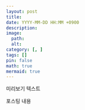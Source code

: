 ```yaml
---
layout: post
title: 
date: YYYY-MM-DD HH:MM +0900
description: 
image:
  path: 
  alt: 
category: [, ]
tags: []
pin: false
math: true
mermaid: true
---
```

미리보기 텍스트
<!--more-->
포스팅 내용